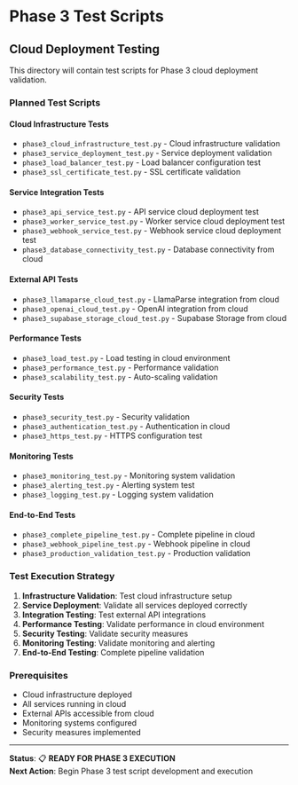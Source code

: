 # Phase 3 Test Scripts
## Cloud Deployment Testing

This directory will contain test scripts for Phase 3 cloud deployment validation.

### Planned Test Scripts

#### **Cloud Infrastructure Tests**
- `phase3_cloud_infrastructure_test.py` - Cloud infrastructure validation
- `phase3_service_deployment_test.py` - Service deployment validation
- `phase3_load_balancer_test.py` - Load balancer configuration test
- `phase3_ssl_certificate_test.py` - SSL certificate validation

#### **Service Integration Tests**
- `phase3_api_service_test.py` - API service cloud deployment test
- `phase3_worker_service_test.py` - Worker service cloud deployment test
- `phase3_webhook_service_test.py` - Webhook service cloud deployment test
- `phase3_database_connectivity_test.py` - Database connectivity from cloud

#### **External API Tests**
- `phase3_llamaparse_cloud_test.py` - LlamaParse integration from cloud
- `phase3_openai_cloud_test.py` - OpenAI integration from cloud
- `phase3_supabase_storage_cloud_test.py` - Supabase Storage from cloud

#### **Performance Tests**
- `phase3_load_test.py` - Load testing in cloud environment
- `phase3_performance_test.py` - Performance validation
- `phase3_scalability_test.py` - Auto-scaling validation

#### **Security Tests**
- `phase3_security_test.py` - Security validation
- `phase3_authentication_test.py` - Authentication in cloud
- `phase3_https_test.py` - HTTPS configuration test

#### **Monitoring Tests**
- `phase3_monitoring_test.py` - Monitoring system validation
- `phase3_alerting_test.py` - Alerting system test
- `phase3_logging_test.py` - Logging system validation

#### **End-to-End Tests**
- `phase3_complete_pipeline_test.py` - Complete pipeline in cloud
- `phase3_webhook_pipeline_test.py` - Webhook pipeline in cloud
- `phase3_production_validation_test.py` - Production validation

### Test Execution Strategy

1. **Infrastructure Validation**: Test cloud infrastructure setup
2. **Service Deployment**: Validate all services deployed correctly
3. **Integration Testing**: Test external API integrations
4. **Performance Testing**: Validate performance in cloud environment
5. **Security Testing**: Validate security measures
6. **Monitoring Testing**: Validate monitoring and alerting
7. **End-to-End Testing**: Complete pipeline validation

### Prerequisites

- Cloud infrastructure deployed
- All services running in cloud
- External APIs accessible from cloud
- Monitoring systems configured
- Security measures implemented

---

**Status**: 📋 **READY FOR PHASE 3 EXECUTION**  
**Next Action**: Begin Phase 3 test script development and execution
